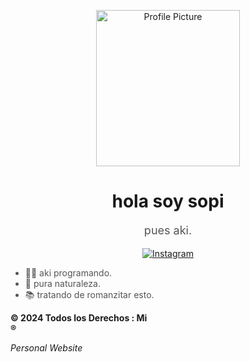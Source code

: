 <!-- Header -->
<p align="center">
    <img src="LINK A TU IMAGEN" alt="Profile Picture" width="230" height="250">
</p>

<!-- Name and Introduction -->
<h1 align="center";>hola soy sopi</h1>

<p align="center" style="color: #555; font-size: 18px;">pues aki.</p>

<!-- Social Media Links -->
<p align="center">
    <a href="https://www.instagram.com/fxr_.jt/">
        <img src="https://img.shields.io/badge/Instagram-E4405F?style=for-the-badge&logo=instagram&logoColor=white" alt="Instagram">
    </a>
</p>

<!-- About Me -->

<ul>
  <li style="color: #555;">👩‍💻 aki programando.</li>
  <li style="color: #555;">🌱 pura naturaleza.</li>
  <li style="color: #555;">📚 tratando de romanzitar esto.</li>
</ul>

<b>&copy; 2024 Todos los Derechos : Mi</b><br>
<b>&reg;</b>

<!-- Social Media Links -->
*Personal Website*
